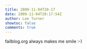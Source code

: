 ```yaml
---
title: 2009-11-04T20-17
date: 2009-11-04T20:17:54Z
author: Lee Turner
showtoc: false
comments: true
---
```


failblog.org always makes me smile :-)

